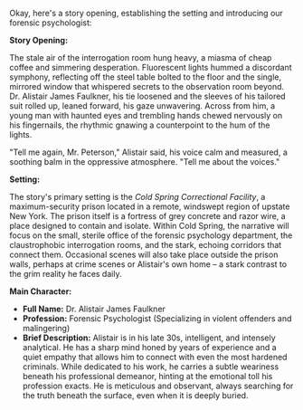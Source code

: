 Okay, here's a story opening, establishing the setting and introducing our forensic psychologist:

**Story Opening:**

The stale air of the interrogation room hung heavy, a miasma of cheap coffee and simmering desperation. Fluorescent lights hummed a discordant symphony, reflecting off the steel table bolted to the floor and the single, mirrored window that whispered secrets to the observation room beyond. Dr. Alistair James Faulkner, his tie loosened and the sleeves of his tailored suit rolled up, leaned forward, his gaze unwavering. Across from him, a young man with haunted eyes and trembling hands chewed nervously on his fingernails, the rhythmic gnawing a counterpoint to the hum of the lights.

"Tell me again, Mr. Peterson," Alistair said, his voice calm and measured, a soothing balm in the oppressive atmosphere. "Tell me about the voices."

**Setting:**

The story's primary setting is the *Cold Spring Correctional Facility*, a maximum-security prison located in a remote, windswept region of upstate New York. The prison itself is a fortress of grey concrete and razor wire, a place designed to contain and isolate. Within Cold Spring, the narrative will focus on the small, sterile office of the forensic psychology department, the claustrophobic interrogation rooms, and the stark, echoing corridors that connect them. Occasional scenes will also take place outside the prison walls, perhaps at crime scenes or Alistair's own home – a stark contrast to the grim reality he faces daily.

**Main Character:**

*   **Full Name:** Dr. Alistair James Faulkner
*   **Profession:** Forensic Psychologist (Specializing in violent offenders and malingering)
*   **Brief Description:** Alistair is in his late 30s, intelligent, and intensely analytical. He has a sharp mind honed by years of experience and a quiet empathy that allows him to connect with even the most hardened criminals. While dedicated to his work, he carries a subtle weariness beneath his professional demeanor, hinting at the emotional toll his profession exacts. He is meticulous and observant, always searching for the truth beneath the surface, even when it is deeply buried.
